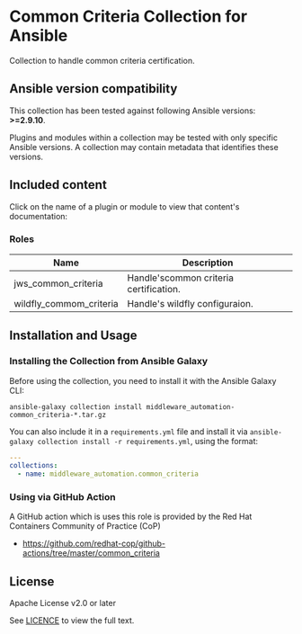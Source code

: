 # Common Criteria Collection for Ansible

Collection to handle common criteria certification.

<!--start requires_ansible-->
## Ansible version compatibility

This collection has been tested against following Ansible versions: **>=2.9.10**.

Plugins and modules within a collection may be tested with only specific Ansible versions. A collection may contain metadata that identifies these versions.
<!--end requires_ansible-->


## Included content

Click on the name of a plugin or module to view that content's documentation:

### Roles
Name | Description
--- | ---
jws_common_criteria | Handle'scommon criteria certification.
wildfly_commom_criteria | Handle's wildfly configuraion.

## Installation and Usage

### Installing the Collection from Ansible Galaxy

Before using the collection, you need to install it with the Ansible Galaxy CLI:

    ansible-galaxy collection install middleware_automation-common_criteria-*.tar.gz

You can also include it in a `requirements.yml` file and install it via `ansible-galaxy collection install -r requirements.yml`, using the format:

```yaml
---
collections:
  - name: middleware_automation.common_criteria
```
### Using via GitHub Action
A GitHub action which is uses this role is provided by the Red Hat Containers Community of Practice (CoP)
- https://github.com/redhat-cop/github-actions/tree/master/common_criteria

## License

Apache License v2.0 or later

See [LICENCE](LICENSE) to view the full text.
